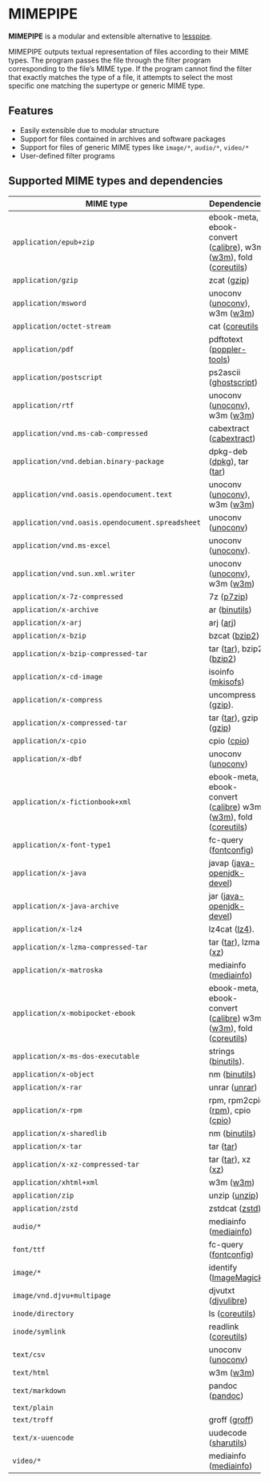 # MIMEPIPE

**MIMEPIPE** is a modular and extensible alternative to [lesspipe](https://github.com/wofr06/lesspipe).

MIMEPIPE outputs textual representation of files according to their MIME types.
The program passes the file through the filter program corresponding to the
file’s MIME type. If the program cannot find the filter that exactly matches
the type of a file, it attempts to select the most specific one matching the
supertype or generic MIME type.

## Features

* Easily extensible due to modular structure
* Support for files contained in archives and software packages
* Support for files of generic MIME types like `image/*`, `audio/*`, `video/*`
* User-defined filter programs

## Supported MIME types and dependencies

MIME type | Dependencies
-- | --
`application/epub+zip` | ebook-meta, ebook-convert ([calibre](https://calibre-ebook.com/calibre)), w3m ([w3m](http://w3m.sourceforge.net/)), fold ([coreutils](http://www.gnu.org/software/coreutils/))
`application/gzip` | zcat ([gzip](http://www.gnu.org/software/gzip/))
`application/msword` | unoconv ([unoconv](http://dag.wieers.com/home-made/unoconv/)), w3m ([w3m](http://w3m.sourceforge.net/))
`application/octet-stream` | cat ([coreutils](http://www.gnu.org/software/coreutils/)
`application/pdf` | pdftotext ([poppler-tools](https://poppler.freedesktop.org/))
`application/postscript` | ps2ascii ([ghostscript](https://www.ghostscript.com/))
`application/rtf` | unoconv ([unoconv](http://dag.wieers.com/home-made/unoconv/)), w3m ([w3m](http://w3m.sourceforge.net/))
`application/vnd.ms-cab-compressed` | cabextract ([cabextract](http://www.cabextract.org.uk/))
`application/vnd.debian.binary-package` | dpkg-deb ([dpkg](http://www.debian.org)), tar ([tar](https://www.gnu.org/software/tar/))
`application/vnd.oasis.opendocument.text` | unoconv ([unoconv](http://dag.wieers.com/home-made/unoconv/)), w3m ([w3m](http://w3m.sourceforge.net/))
`application/vnd.oasis.opendocument.spreadsheet` | unoconv ([unoconv](http://dag.wieers.com/home-made/unoconv/))
`application/vnd.ms-excel` | unoconv ([unoconv](http://dag.wieers.com/home-made/unoconv/)).
`application/vnd.sun.xml.writer` | unoconv ([unoconv](http://dag.wieers.com/home-made/unoconv/)), w3m ([w3m](http://w3m.sourceforge.net/))
`application/x-7z-compressed` | 7z ([p7zip](http://p7zip.sourceforge.net/))
`application/x-archive` | ar ([binutils](http://www.gnu.org/software/binutils/))
`application/x-arj` | arj ([arj](http://arj.sourceforge.net/))
`application/x-bzip` | bzcat ([bzip2](http://www.bzip.org/))
`application/x-bzip-compressed-tar` | tar ([tar](https://www.gnu.org/software/tar/)), bzip2 ([bzip2](http://www.bzip.org/))
`application/x-cd-image` | isoinfo ([mkisofs](http://cdrtools.sourceforge.net/private/cdrecord.html))
`application/x-compress` | uncompress ([gzip](http://www.gnu.org/software/gzip/)).
`application/x-compressed-tar` | tar ([tar](https://www.gnu.org/software/tar/)), gzip ([gzip](http://www.gnu.org/software/gzip/))
`application/x-cpio` | cpio ([cpio](http://www.gnu.org/software/cpio/cpio.html))
`application/x-dbf` | unoconv ([unoconv](http://dag.wieers.com/home-made/unoconv/))
`application/x-fictionbook+xml` | ebook-meta, ebook-convert ([calibre](https://calibre-ebook.com/calibre)) w3m ([w3m](http://w3m.sourceforge.net/)), fold ([coreutils](http://www.gnu.org/software/coreutils/))
`application/x-font-type1` | fc-query ([fontconfig](http://fontconfig.org/))
`application/x-java` | javap ([java-openjdk-devel](https://openjdk.java.net/))
`application/x-java-archive` | jar ([java-openjdk-devel](https://openjdk.java.net/))
`application/x-lz4` | lz4cat ([lz4](http://lz4.org/)).
`application/x-lzma-compressed-tar` | tar ([tar](https://www.gnu.org/software/tar/)), lzma ([xz](http://tukaani.org/xz/))
`application/x-matroska` | mediainfo ([mediainfo](https://mediaarea.net))
`application/x-mobipocket-ebook` | ebook-meta, ebook-convert ([calibre](https://calibre-ebook.com/calibre)) w3m ([w3m](http://w3m.sourceforge.net/)), fold ([coreutils](http://www.gnu.org/software/coreutils/))
`application/x-ms-dos-executable` | strings ([binutils](http://www.gnu.org/software/binutils/)).
`application/x-object` | nm ([binutils](http://www.gnu.org/software/binutils/))
`application/x-rar` | unrar ([unrar](http://www.rarlab.com))
`application/x-rpm` | rpm, rpm2cpio ([rpm](http://rpm.org/)), cpio ([cpio](http://www.gnu.org/software/cpio/cpio.html))
`application/x-sharedlib` | nm ([binutils](http://www.gnu.org/software/binutils/))
`application/x-tar` | tar ([tar](https://www.gnu.org/software/tar/))
`application/x-xz-compressed-tar` | tar ([tar](https://www.gnu.org/software/tar/)), xz ([xz](http://tukaani.org/xz/))
`application/xhtml+xml` | w3m ([w3m](http://w3m.sourceforge.net/))
`application/zip` | unzip ([unzip](http://www.info-zip.org/))
`application/zstd` | zstdcat ([zstd](https://github.com/facebook/zstd))
`audio/*` | mediainfo ([mediainfo](https://mediaarea.net))
`font/ttf` | fc-query ([fontconfig](http://fontconfig.org/))
`image/*` | identify ([ImageMagick](http://www.imagemagick.org))
`image/vnd.djvu+multipage` | djvutxt ([djvulibre](http://djvu.sourceforge.net))
`inode/directory` | ls ([coreutils](http://www.gnu.org/software/coreutils/))
`inode/symlink` | readlink ([coreutils](http://www.gnu.org/software/coreutils/))
`text/csv` | unoconv ([unoconv](http://dag.wieers.com/home-made/unoconv/))
`text/html` | w3m ([w3m](http://w3m.sourceforge.net/))
`text/markdown` | pandoc ([pandoc](https://hackage.haskell.org/package/pandoc))
`text/plain` |
`text/troff` | groff ([groff](http://www.gnu.org/software/groff/groff.html))
`text/x-uuencode` | uudecode ([sharutils](http://www.gnu.org/software/sharutils))
`video/*` | mediainfo ([mediainfo](https://mediaarea.net))
